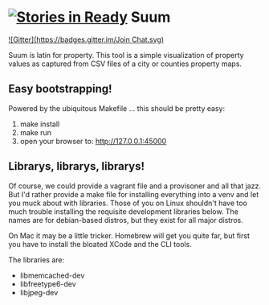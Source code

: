 [![Stories in Ready](https://badge.waffle.io/Code4Maine/suum.png?label=ready&title=Ready)](https://waffle.io/Code4Maine/suum)
Suum
==============
[![Gitter](https://badges.gitter.im/Join Chat.svg)](https://gitter.im/code4maine/suum?utm_source=badge&utm_medium=badge&utm_campaign=pr-badge&utm_content=badge)

Suum is latin for property. This tool is a simple visualization of property
values as captured from CSV files of a city or counties property maps.

Easy bootstrapping!
-------------------

Powered by the ubiquitous Makefile ... this should be pretty easy:

1. make install
2. make run
3. open your browser to: http://127.0.0.1:45000


Librarys, librarys, librarys!
-----------------------------

Of course, we could provide a vagrant file and a provisoner and all 
that jazz. But I'd rather provide a make file for installing everything
into a venv and let you muck about with libraries. Those of you on
Linux shouldn't have too much trouble installing the requisite development
libraries below. The names are for debian-based distros, but they 
exist for all major distros. 

On Mac it may be a little tricker. Homebrew will get you quite far, but
first you have to install the bloated XCode and the CLI tools.

The libraries are:

  * libmemcached-dev
  * libfreetype6-dev
  * libjpeg-dev

